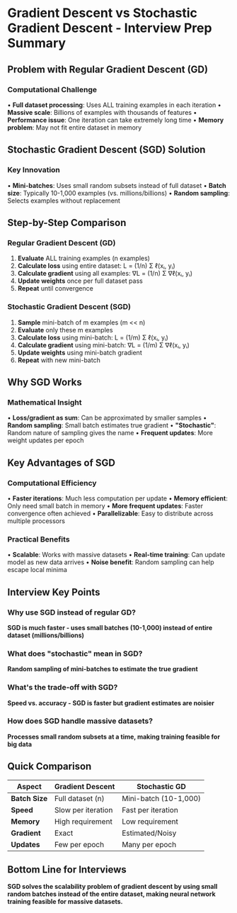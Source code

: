 # Gradient Descent vs Stochastic Gradient Descent - Interview Prep Summary

## Problem with Regular Gradient Descent (GD)

### Computational Challenge
• **Full dataset processing**: Uses ALL training examples in each iteration
• **Massive scale**: Billions of examples with thousands of features
• **Performance issue**: One iteration can take extremely long time
• **Memory problem**: May not fit entire dataset in memory

## Stochastic Gradient Descent (SGD) Solution

### Key Innovation
• **Mini-batches**: Uses small random subsets instead of full dataset
• **Batch size**: Typically 10-1,000 examples (vs. millions/billions)
• **Random sampling**: Selects examples without replacement

## Step-by-Step Comparison

### Regular Gradient Descent (GD)
1. **Evaluate** ALL training examples (n examples)
2. **Calculate loss** using entire dataset: L = (1/n) Σ ℓ(xᵢ, yᵢ)
3. **Calculate gradient** using all examples: ∇L = (1/n) Σ ∇ℓ(xᵢ, yᵢ)
4. **Update weights** once per full dataset pass
5. **Repeat** until convergence

### Stochastic Gradient Descent (SGD)
1. **Sample** mini-batch of m examples (m << n)
2. **Evaluate** only these m examples
3. **Calculate loss** using mini-batch: L = (1/m) Σ ℓ(xᵢ, yᵢ)
4. **Calculate gradient** using mini-batch: ∇L = (1/m) Σ ∇ℓ(xᵢ, yᵢ)
5. **Update weights** using mini-batch gradient
6. **Repeat** with new mini-batch

## Why SGD Works

### Mathematical Insight
• **Loss/gradient as sum**: Can be approximated by smaller samples
• **Random sampling**: Small batch estimates true gradient
• **"Stochastic"**: Random nature of sampling gives the name
• **Frequent updates**: More weight updates per epoch

## Key Advantages of SGD

### Computational Efficiency
• **Faster iterations**: Much less computation per update
• **Memory efficient**: Only need small batch in memory
• **More frequent updates**: Faster convergence often achieved
• **Parallelizable**: Easy to distribute across multiple processors

### Practical Benefits
• **Scalable**: Works with massive datasets
• **Real-time training**: Can update model as new data arrives
• **Noise benefit**: Random sampling can help escape local minima

## Interview Key Points

### Why use SGD instead of regular GD?
**SGD is much faster - uses small batches (10-1,000) instead of entire dataset (millions/billions)**

### What does "stochastic" mean in SGD?
**Random sampling of mini-batches to estimate the true gradient**

### What's the trade-off with SGD?
**Speed vs. accuracy - SGD is faster but gradient estimates are noisier**

### How does SGD handle massive datasets?
**Processes small random subsets at a time, making training feasible for big data**

## Quick Comparison

| Aspect | Gradient Descent | Stochastic GD |
|--------|------------------|---------------|
| **Batch Size** | Full dataset (n) | Mini-batch (10-1,000) |
| **Speed** | Slow per iteration | Fast per iteration |
| **Memory** | High requirement | Low requirement |
| **Gradient** | Exact | Estimated/Noisy |
| **Updates** | Few per epoch | Many per epoch |

## Bottom Line for Interviews
**SGD solves the scalability problem of gradient descent by using small random batches instead of the entire dataset, making neural network training feasible for massive datasets.**